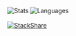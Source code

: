 ![Stats](https://github-readme-stats.vercel.app/api/?username=kuldipem&show_icons=true&include_all_commits=true&count_private=true)
![Languages](https://github-readme-stats.vercel.app/api/top-langs/?username=kuldipem&layout=compact)
</br>
</br>
[![StackShare](http://img.shields.io/badge/tech-stack-0690fa.svg?style=flat)](https://stackshare.io/kuldipem/my-stack)

